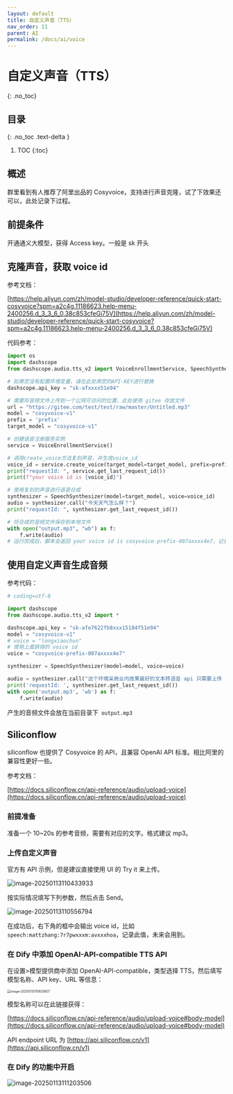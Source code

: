 ```yaml
---
layout: default
title: 自定义声音（TTS）
nav_order: 11
parent: AI
permalink: /docs/ai/voice
---
```


# 自定义声音（TTS）

{: .no_toc}

## 目录

{: .no_toc .text-delta }


1. TOC
{:toc}

## 概述

群里看到有人推荐了阿里出品的 Cosyvoice，支持进行声音克隆，试了下效果还可以，此处记录下过程。



## 前提条件

开通通义大模型，获得 Access key。一般是 sk 开头



## 克隆声音，获取 voice id

参考文档：

[https://help.aliyun.com/zh/model-studio/developer-reference/quick-start-cosyvoice?spm=a2c4g.11186623.help-menu-2400256.d_3_3_6_0.38c853cfeGi75V](https://help.aliyun.com/zh/model-studio/developer-reference/quick-start-cosyvoice?spm=a2c4g.11186623.help-menu-2400256.d_3_3_6_0.38c853cfeGi75V)

代码参考：

```python
import os
import dashscope
from dashscope.audio.tts_v2 import VoiceEnrollmentService, SpeechSynthesizer

# 如果您没有配置环境变量，请在此处用您的API-KEY进行替换
dashscope.api_key = "sk-afxxxx51e94"

# 需要将音频文件上传到一个公网可访问的位置，此处使用 gitee 存放文件
url = "https://gitee.com/test/test/raw/master/Untitled.mp3"  
model = "cosyvoice-v1"
prefix = 'prefix'
target_model = "cosyvoice-v1"

# 创建语音注册服务实例
service = VoiceEnrollmentService()

# 调用create_voice方法复刻声音，并生成voice_id
voice_id = service.create_voice(target_model=target_model, prefix=prefix, url=url)
print("requestId: ", service.get_last_request_id())
print(f"your voice id is {voice_id}")

# 使用复刻的声音进行语音合成
synthesizer = SpeechSynthesizer(model=target_model, voice=voice_id)
audio = synthesizer.call("今天天气怎么样？")
print("requestId: ", synthesizer.get_last_request_id())

# 将合成的音频文件保存到本地文件
with open("output.mp3", "wb") as f:
    f.write(audio)
# 运行完成后，脚本会返回 your voice id is cosyvoice-prefix-007axxxx4e7，记录此值
```

## 使用自定义声音生成音频

参考代码：

```python
# coding=utf-8

import dashscope
from dashscope.audio.tts_v2 import *

dashscope.api_key = "sk-afe7622fb8xxx15184f51e94"
model = "cosyvoice-v1"
# voice = "longxiaochun"
# 使用上面获得的 voice id
voice = "cosyvoice-prefix-007axxxx4e7"

synthesizer = SpeechSynthesizer(model=model, voice=voice)

audio = synthesizer.call("这个环境采用业内效果最好的文本转语音 api 只需要上传 30s 左右的音频跟对应的文本，然后就可以实现文本转语音的转换，超逼真，快来试试吧")
print('requestId: ', synthesizer.get_last_request_id())
with open('output.mp3', 'wb') as f:
    f.write(audio)
```

产生的音频文件会放在当前目录下` output.mp3`

## Siliconflow

siliconflow 也提供了 Cosyvoice 的 API，且兼容 OpenAI API 标准。相比阿里的兼容性更好一些。

参考文档：

[https://docs.siliconflow.cn/api-reference/audio/upload-voice](https://docs.siliconflow.cn/api-reference/audio/upload-voice)

### 前提准备

准备一个 10~20s 的参考音频，需要有对应的文字。格式建议 mp3。

### 上传自定义声音

官方有 API 示例，但是建议直接使用 UI 的 Try it 来上传。

![image-20250113110433933](../../pics/image-20250113110433933.png)

按实际情况填写下列参数，然后点击 Send。

![image-20250113110556794](../../pics/image-20250113110556794.png)

在成功后，右下角的框中会输出 voice id，比如`speech:mattzhang:7r7pwxxxm:avxxxhoa`，记录此值，未来会用到。

### 在 Dify 中添加 OpenAI-API-compatible TTS API

在设置>模型提供商中添加 OpenAI-API-compatible，类型选择 TTS，然后填写模型名称、API key、URL 等信息：

<img src="../../pics/image-20250113110825807.png" alt="image-20250113110825807" style="zoom:50%;" />

模型名称可以在此链接获得：

[https://docs.siliconflow.cn/api-reference/audio/upload-voice#body-model](https://docs.siliconflow.cn/api-reference/audio/upload-voice#body-model)



API endpoint URL 为 [https://api.siliconflow.cn/v1](https://api.siliconflow.cn/v1)

### 在 Dify 的功能中开启

![image-20250113111203506](../../pics/image-20250113111203506.png)

